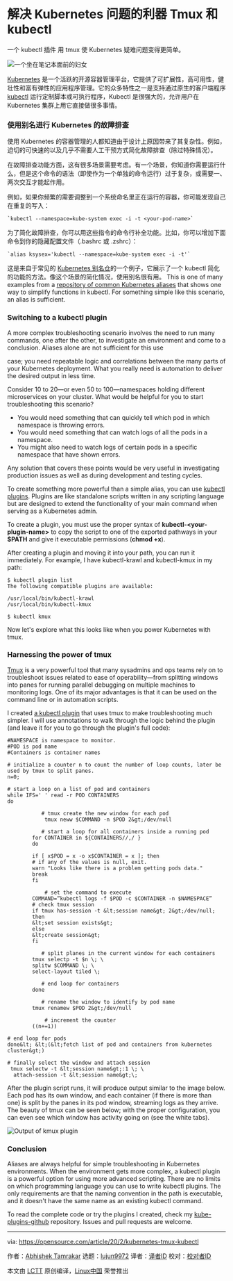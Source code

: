 [#]: collector: (lujun9972)
[#]: translator: ( guevaraya)
[#]: reviewer: ( )
[#]: publisher: ( )
[#]: url: ( )
[#]: subject: (Troubleshoot Kubernetes with the power of tmux and kubectl)
[#]: via: (https://opensource.com/article/20/2/kubernetes-tmux-kubectl)
[#]: author: (Abhishek Tamrakar https://opensource.com/users/tamrakar)

解决 Kubernetes 问题的利器 Tmux 和 kubectl
======
一个 kubectl 插件 用 tmux 使 Kubernetes 疑难问题变得更简单。

![一个坐在笔记本面前的妇女][1]

[Kubernetes][2] 是一个活跃的开源容器管理平台，它提供了可扩展性，高可用性，健壮性和富有弹性的应用程序管理。它的众多特性之一是支持通过原生的客户端程序  [kubectl][3] 运行定制脚本或可执行程序，Kubectl 是很强大的，允许用户在 Kubernetes 集群上用它直接做很多事情。

### 使用别名进行 Kubernetes 的故障排查

使用 Kubernetes 的容器管理的人都知道由于设计上原因带来了其复杂性。例如，迫切的可快速的以及几乎不需要人工干预方式简化故障排查（除过特殊情况）。

在故障排查功能方面，这有很多场景需要考虑。有一个场景，你知道你需要运行什么，但是这个命令的语法（即使作为一个单独的命令运行）过于复杂，或需要一、两次交互才能起作用。

例如，如果你频繁的需要调整到一个系统命名里正在运行的容器，你可能发现自己在重复的写入：

```
`kubectl --namespace=kube-system exec -i -t <your-pod-name>`
```
为了简化故障排查，你可以用这些指令的命令行补全功能。比如，你可以增加下面命令到你的隐藏配置文件（.bashrc 或 .zshrc）：

```
`alias ksysex='kubectl --namespace=kube-system exec -i -t'`
```

这是来自于常见的 [Kubernetes 别名仓][4]的一个例子，它展示了一个 kubectl 简化的功能的方法。像这个场景的简化情况，使用别名很有用。
This is one of many examples from a [repository of common Kubernetes aliases][4] that shows one way to simplify functions in kubectl. For something simple like this scenario, an alias is sufficient.

### Switching to a kubectl plugin

A more complex troubleshooting scenario involves the need to run many commands, one after the other, to investigate an environment and come to a conclusion. Aliases alone are not sufficient for this use

case; you need repeatable logic and correlations between the many parts of your Kubernetes deployment. What you really need is automation to deliver the desired output in less time.

Consider 10 to 20—or even 50 to 100—namespaces holding different microservices on your cluster. What would be helpful for you to start troubleshooting this scenario?

  * You would need something that can quickly tell which pod in which namespace is throwing errors.
  * You would need something that can watch logs of all the pods in a namespace.
  * You might also need to watch logs of certain pods in a specific namespace that have shown errors.



Any solution that covers these points would be very useful in investigating production issues as well as during development and testing cycles.

To create something more powerful than a simple alias, you can use [kubectl plugins][5]. Plugins are like standalone scripts written in any scripting language but are designed to extend the functionality of your main command when serving as a Kubernetes admin.

To create a plugin, you must use the proper syntax of **kubectl-&lt;your-plugin-name&gt;** to copy the script to one of the exported pathways in your **$PATH** and give it executable permissions (**chmod +x**).

After creating a plugin and moving it into your path, you can run it immediately. For example, I have kubectl-krawl and kubectl-kmux in my path:


```
$ kubectl plugin list
The following compatible plugins are available:

/usr/local/bin/kubectl-krawl
/usr/local/bin/kubectl-kmux

$ kubectl kmux
```

Now let's explore what this looks like when you power Kubernetes with tmux.

### Harnessing the power of tmux

[Tmux][6] is a very powerful tool that many sysadmins and ops teams rely on to troubleshoot issues related to ease of operability—from splitting windows into panes for running parallel debugging on multiple machines to monitoring logs. One of its major advantages is that it can be used on the command line or in automation scripts.

I created [a kubectl plugin][7] that uses tmux to make troubleshooting much simpler. I will use annotations to walk through the logic behind the plugin (and leave it for you to go through the plugin's full code):


```
#NAMESPACE is namespace to monitor.
#POD is pod name
#Containers is container names

# initialize a counter n to count the number of loop counts, later be used by tmux to split panes.
n=0;

# start a loop on a list of pod and containers
while IFS=' ' read -r POD CONTAINERS
do

           # tmux create the new window for each pod
            tmux neww $COMMAND -n $POD 2&gt;/dev/null

           # start a loop for all containers inside a running pod
        for CONTAINER in ${CONTAINERS//,/ }
        do

        if [ x$POD = x -o x$CONTAINER = x ]; then
        # if any of the values is null, exit.
        warn "Looks like there is a problem getting pods data."
        break
        fi
           
            # set the command to execute
        COMMAND=”kubectl logs -f $POD -c $CONTAINER -n $NAMESPACE”
        # check tmux session
        if tmux has-session -t &lt;session name&gt; 2&gt;/dev/null;
        then
        &lt;set session exists&gt;
        else
        &lt;create session&gt;
        fi

           # split planes in the current window for each containers
        tmux selectp -t $n \; \
        splitw $COMMAND \; \
        select-layout tiled \;

           # end loop for containers
        done

           # rename the window to identify by pod name
        tmux renamew $POD 2&gt;/dev/null
       
            # increment the counter
        ((n+=1))

# end loop for pods
done&lt; &lt;(&lt;fetch list of pod and containers from kubernetes cluster&gt;)

# finally select the window and attach session
 tmux selectw -t &lt;session name&gt;:1 \; \
  attach-session -t &lt;session name&gt;\;
```

After the plugin script runs, it will produce output similar to the image below. Each pod has its own window, and each container (if there is more than one) is split by the panes in its pod window, streaming logs as they arrive. The beauty of tmux can be seen below; with the proper configuration, you can even see which window has activity going on (see the white tabs).

![Output of kmux plugin][8]

### Conclusion

Aliases are always helpful for simple troubleshooting in Kubernetes environments. When the environment gets more complex, a kubectl plugin is a powerful option for using more advanced scripting. There are no limits on which programming language you can use to write kubectl plugins. The only requirements are that the naming convention in the path is executable, and it doesn't have the same name as an existing kubectl command.

To read the complete code or try the plugins I created, check my [kube-plugins-github][7] repository. Issues and pull requests are welcome.

--------------------------------------------------------------------------------

via: https://opensource.com/article/20/2/kubernetes-tmux-kubectl

作者：[Abhishek Tamrakar][a]
选题：[lujun9972][b]
译者：[译者ID](https://github.com/译者ID)
校对：[校对者ID](https://github.com/校对者ID)

本文由 [LCTT](https://github.com/LCTT/TranslateProject) 原创编译，[Linux中国](https://linux.cn/) 荣誉推出

[a]: https://opensource.com/users/tamrakar
[b]: https://github.com/lujun9972
[1]: https://opensource.com/sites/default/files/styles/image-full-size/public/lead-images/OSDC_women_computing_4.png?itok=VGZO8CxT (Woman sitting in front of her laptop)
[2]: https://opensource.com/resources/what-is-kubernetes
[3]: https://kubernetes.io/docs/reference/kubectl/overview/
[4]: https://github.com/ahmetb/kubectl-aliases/blob/master/.kubectl_aliases
[5]: https://kubernetes.io/docs/tasks/extend-kubectl/kubectl-plugins/
[6]: https://opensource.com/article/19/6/tmux-terminal-joy
[7]: https://github.com/abhiTamrakar/kube-plugins
[8]: https://opensource.com/sites/default/files/uploads/kmux-output.png (Output of kmux plugin)
